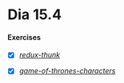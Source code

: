 # Dia 15.4

#### Exercises
- [x] _[redux-thunk](https://github.com/gabrielraeder/exercise-redux-thunk)_

- [x] _[game-of-thrones-characters](https://github.com/gabrielraeder/exercise-game-of-thrones-characters)_


